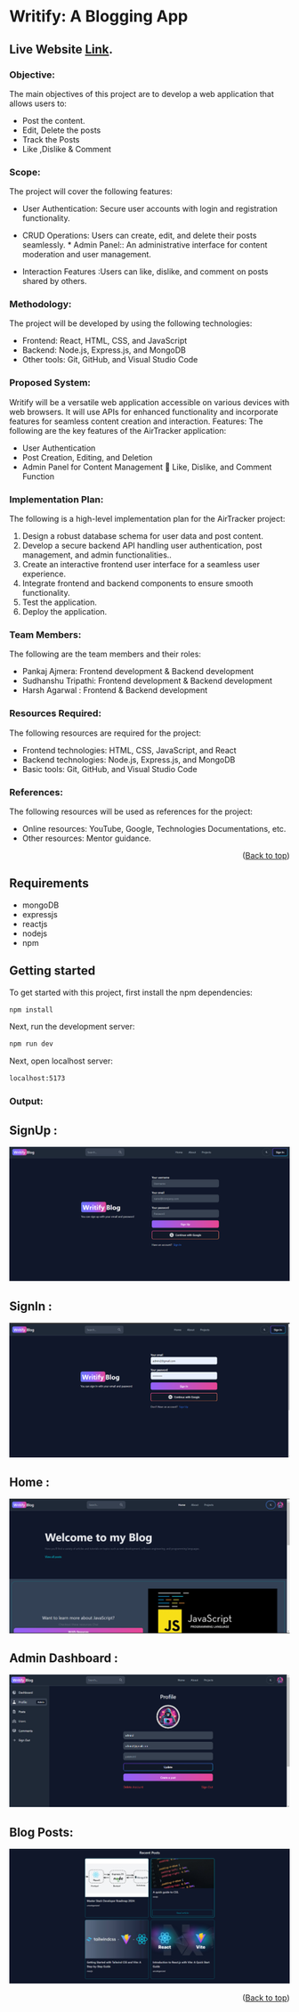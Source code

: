 
# Writify: A Blogging App

## <a align="left"> Live Website </a> [Link](https://writify-v1.onrender.com/).

### Objective:
The main objectives of this project are to develop a web application that allows users to:
*  Post the content. 
*   Edit, Delete the posts
* Track the Posts
* Like ,Dislike & Comment
  
### Scope:
The project will cover the following features:
* User Authentication: Secure user accounts with login and registration
  functionality.  
 
 * CRUD Operations: Users can create, edit, and delete their posts seamlessly. * Admin Panel:: 
   An administrative interface for content moderation and user
   management.

 * Interaction Features :Users can like, dislike, and comment on posts shared by
   others.

### Methodology:
The project will be developed by using the following technologies:
* 	Frontend: React, HTML, CSS, and JavaScript
* 	Backend: Node.js, Express.js, and MongoDB
* 	Other tools: Git, GitHub, and Visual Studio Code

### Proposed System:
Writify will be a versatile web application accessible on various devices with web
browsers. It will use APIs for enhanced functionality and incorporate features for
seamless content creation and interaction.
Features:
The following are the key features of the AirTracker application:
* User Authentication
* Post Creation, Editing, and Deletion
* Admin Panel for Content Management  Like, Dislike, and Comment Function

### Implementation Plan:
The following is a high-level implementation plan for the AirTracker project:
1.  Design a robust database schema for user data and post content.
2.  Develop a secure backend API handling user authentication, post management, and admin functionalities..
3.  Create an interactive frontend user interface for a seamless user experience.
4. Integrate frontend and backend components to ensure smooth functionality.
5.  Test the application.
6.  Deploy the application.

### Team Members:
The following are the team members and their roles:
* 	Pankaj Ajmera: Frontend development & Backend development
* 	Sudhanshu Tripathi: Frontend development & Backend development
* 	 Harsh Agarwal : Frontend & Backend development

### Resources Required:
The following resources are required for the project:
* 	Frontend technologies: HTML, CSS, JavaScript, and React
* 	Backend technologies: Node.js, Express.js, and MongoDB
* 	Basic tools: Git, GitHub, and Visual Studio Code

### References:
The following resources will be used as references for the project:
* Online resources: YouTube, Google, Technologies Documentations, etc.
* Other resources: Mentor guidance.
<p align="right">(<a href="#top">Back to top</a>)</p>

## Requirements
- mongoDB
- expressjs
- reactjs
- nodejs
- npm

## Getting started

To get started with this project, first install the npm dependencies:

```bash
npm install
```

Next, run the development server:

```bash
npm run dev
```
Next, open localhost server:

```bash
localhost:5173
```



### Output:


## SignUp :
![Output Screen shot](images/signup.png)

## SignIn :
![Output Screen shot](images/signin.png)

## Home :
![Output Screen shot](images/home.png)

## Admin Dashboard :
![Output Screen shot](images/dashboard.png)

## Blog Posts:
![Output Screen shot](images/post.png)


<p align="right">(<a href="#top">Back to top</a>)</p>






